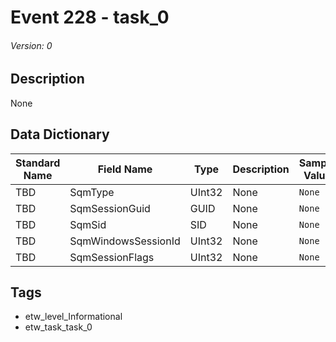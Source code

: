 # Event 228 - task_0
###### Version: 0

## Description
None

## Data Dictionary
|Standard Name|Field Name|Type|Description|Sample Value|
|---|---|---|---|---|
|TBD|SqmType|UInt32|None|`None`|
|TBD|SqmSessionGuid|GUID|None|`None`|
|TBD|SqmSid|SID|None|`None`|
|TBD|SqmWindowsSessionId|UInt32|None|`None`|
|TBD|SqmSessionFlags|UInt32|None|`None`|

## Tags
* etw_level_Informational
* etw_task_task_0